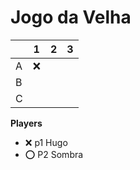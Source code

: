 # Jogo da Velha

|   | 1 | 2 | 3 |
|---|---|---|---|
| A |  ❌ |   |   |
| B |   |   |   |
| C |   |   |   |

**Players**

- ❌ p1 Hugo
- ⭕ P2 Sombra